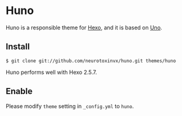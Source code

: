 # Huno

Huno is a responsible theme for [Hexo](http://hexo.io/), and it is based on [Uno](https://github.com/daleanthony/uno/).


## Install

```
$ git clone git://github.com/neurotoxinvx/huno.git themes/huno
```

Huno performs well with Hexo 2.5.7.

## Enable
Please modify `theme` setting in `_config.yml` to `huno`.
